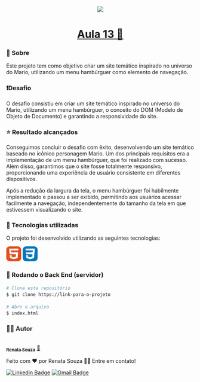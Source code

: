 <div align="center">
<img src="https://media.giphy.com/media/nEZQWs1o1Zh9C/giphy.gif" width=160>
</div>
<h1 align="center">
  <a href="https://renatasoouza.github.io/jogosimulacao/" target="_blank">Aula 13 🔗  </a>
</h1>

### 📖 Sobre

Este projeto tem como objetivo criar um site temático inspirado no universo do Mario, utilizando um menu hambúrguer como elemento de navegação.

### ❗Desafio
O desafio consistiu em criar um site temático inspirado no universo do Mario, utilizando um menu hambúrguer, o conceito do DOM (Modelo de Objeto de Documento) e garantindo a responsividade do site.

### ⭐ Resultado alcançados

Conseguimos concluir o desafio com êxito, desenvolvendo um site temático baseado no icônico personagem Mario. Um dos principais requisitos era a implementação de um menu hambúrguer, que foi realizado com sucesso. Além disso, garantimos que o site fosse totalmente responsivo, proporcionando uma experiência de usuário consistente em diferentes dispositivos.

Após a redução da largura da tela, o menu hambúrguer foi habilmente implementado e passou a ser exibido, permitindo aos usuários acessar facilmente a navegação, independentemente do tamanho da tela em que estivessem visualizando o site.

### 🚀 Tecnologias utilizadas

O projeto foi desenvolvido utilizando as seguintes tecnologias:

<p align="left">
<img src="https://raw.githubusercontent.com/tandpfun/skill-icons/main/icons/HTML.svg" alt="html5" width="40" height="40"/>
<img src="https://raw.githubusercontent.com/tandpfun/skill-icons/main/icons/CSS.svg" alt="css3" width="40" height="40"/>
<!-- <img src="https://raw.githubusercontent.com/tandpfun/skill-icons/main/icons/JavaScript.svg" alt="javascript" width="40" height="40"/> -->
</p>

### 🎲 Rodando o Back End (servidor)

```bash
# Clone este repositório
$ git clone https://link-para-o-projeto

# Abre o arquivo
$ index.html
```

### 👨‍💻 Autor

<a href="https://github.com/RenataSoouza">
 <img style="border-radius: 50%;" src="https://avatars.githubusercontent.com/RenataSoouza" width="100px;" alt=""/>
 <br />
 <sub><b>Renata Souza</b></sub></a> <a href="https://github.com/RenataSoouza" title="Github">🚀</a>

Feito com ❤️ por Renata Souza 👋🏽 Entre em contato!

[![Linkedin Badge](https://img.shields.io/badge/-RenataSoouza-blue?style=flat-square&logo=Linkedin&logoColor=white&link=https://www.linkedin.com/in/renatasoouza?trk=contact-info)](https://www.linkedin.com/in/renatasoouza?trk=contact-info)
[![Gmail Badge](https://img.shields.io/badge/-renatafjb@hotmail.com-c14438?style=flat-square&logo=Gmail&logoColor=white&link=mailto:renata-fjb@hotmail.com)](mailto:renata-fjb@hotmail.com)
